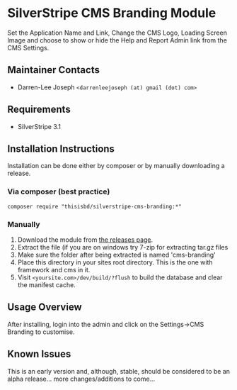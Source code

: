 # SilverStripe CMS Branding Module
Set the Application Name and Link, Change the CMS Logo, Loading Screen Image and choose to show or hide the Help and Report Admin link from the CMS Settings.


Maintainer Contacts
-------------------
*  Darren-Lee Joseph `<darrenleejoseph (at) gmail (dot) com>`


Requirements
------------
* SilverStripe 3.1


Installation Instructions
-------------------------

Installation can be done either by composer or by manually downloading a release.

### Via composer (best practice)

`composer require "thisisbd/silverstripe-cms-branding:*"`

### Manually

 1.  Download the module from [the releases page](https://github.com/thisisbd/silverstripe-cms-branding/releases).
 2.  Extract the file (if you are on windows try 7-zip for extracting tar.gz files
 3.  Make sure the folder after being extracted is named 'cms-branding'
 4.  Place this directory in your sites root directory. This is the one with framework and cms in it.
 5.  Visit `<yoursite.com>/dev/build/?flush` to build the database and clear the manifest cache.


Usage Overview
--------------
After installing, login into the admin and click on the Settings->CMS Branding to customise.


Known Issues
------------
This is an early version and, although, stable, should be considered to be an alpha release... more changes/additions to come...